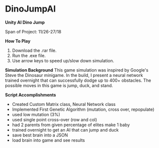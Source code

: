 # DinoJumpAI
**Unity AI Dino Jump**

Span of Project: 11/26-27/18

**How To Play**
1. Download the .rar file.
2. Run the .exe file.
3. Use arrow keys to speed up/slow down simulation.

**Simulation Background**
  This game simulation was inspired by Google's Steve the Dinosaur minigame. In the build, I present a neural network trained overnight that can successfully dodge up to 400+ obstacles. The possible moves in this game is jump, duck, and stand.

**Script Accomplishments**
 - Created Custom Matrix class, Neural Network class
 - Implemented First Genetic Algorithm (mutation, cross over, repopulate)
 - used low mutation (3%)
 - used single point cross-over (row and col)
 - had 2 parents from given percentage of elites make 1 baby
 - trained overnight to get an AI that can jump and duck
 - save best brain into a JSON
 - load brain into game and see results
